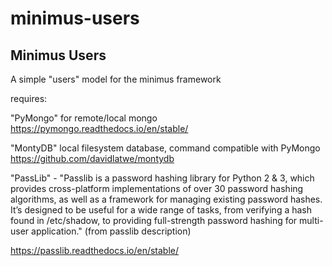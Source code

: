 # minimus-users

## Minimus Users

A simple "users" model for the minimus framework

requires:
  
  "PyMongo" for remote/local mongo  https://pymongo.readthedocs.io/en/stable/
  
  "MontyDB" local filesystem database, command compatible with PyMongo
  https://github.com/davidlatwe/montydb

  "PassLib" - "Passlib is a password hashing library for Python 2 & 3, which provides cross-platform implementations of over 30 password hashing algorithms, as well as a framework   for managing existing password hashes. It’s designed to be useful for a wide range of tasks, from verifying a hash found in /etc/shadow, to providing full-strength password       hashing for multi-user application." (from passlib description)
  
  https://passlib.readthedocs.io/en/stable/
